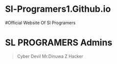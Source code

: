# Sl-Programers1.Github.io

#Official Website Of Sl Programers 

# SL PROGRAMERS Admins

> Cyber Devil
> Mr.Dinuwa
> Z Hacker
